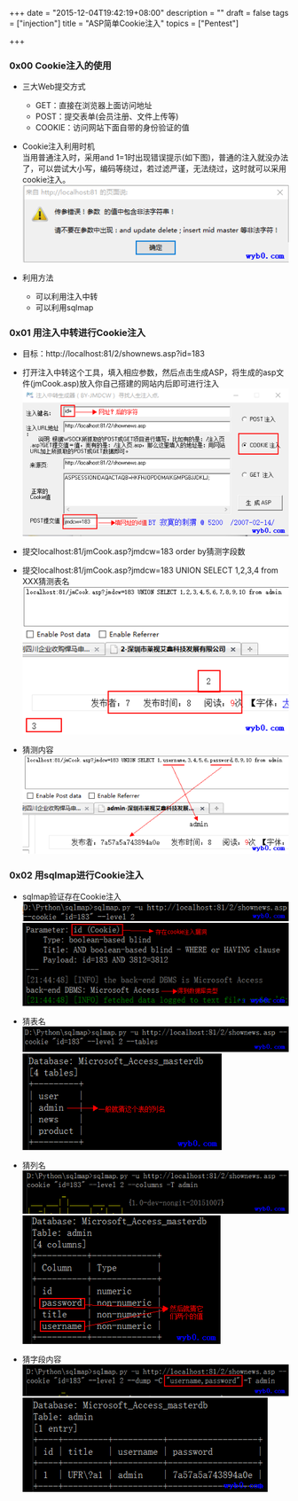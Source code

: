 +++
date = "2015-12-04T19:42:19+08:00"
description = ""
draft = false
tags = ["injection"]
title = "ASP简单Cookie注入"
topics = ["Pentest"]

+++

### 0x00 Cookie注入的使用
* 三大Web提交方式  
    * GET：直接在浏览器上面访问地址  
    * POST：提交表单(会员注册、文件上传等)  
    * COOKIE：访问网站下面自带的身份验证的值

* Cookie注入利用时机  
当用普通注入时，采用and 1=1时出现错误提示(如下图)，普通的注入就没办法了，可以尝试大小写，编码等绕过，若过滤严谨，无法绕过，这时就可以采用cookie注入。
![Cookie注入条件](/img/post/cookie_injection_conditions.png)

* 利用方法
    * 可以利用注入中转
    * 可以利用sqlmap

### 0x01 用注入中转进行Cookie注入
* 目标：http://localhost:81/2/shownews.asp?id=183  

* 打开注入中转这个工具，填入相应参数，然后点击生成ASP，将生成的asp文件(jmCook.asp)放入你自己搭建的网站内后即可进行注入
![注入中转生成asp文件](/img/post/cookie_injection_create_asp.png)

* 提交localhost:81/jmCook.asp?jmdcw=183 order by猜测字段数  

* 提交localhost:81/jmCook.asp?jmdcw=183 UNION SELECT 1,2,3,4 from XXX猜测表名
![得到显示位](/img/post/cookie_injection_get_display_point.png)

* 猜测内容
![得到数据](/img/post/cookie_injection_get_content.png)

### 0x02 用sqlmap进行Cookie注入
* sqlmap验证存在Cookie注入
![sqlmap验证存在漏洞1](/img/post/cookie_injection_sqlmap_test1.png)
![sqlmap验证存在漏洞2](/img/post/cookie_injection_sqlmap_test2.png)

* 猜表名
![sqlmap猜表名1](/img/post/cookie_injection_sqlmap_get_table_name1.png)
![sqlmap猜表名2](/img/post/cookie_injection_sqlmap_get_table_name2.png)

* 猜列名
![sqlmap猜列名1](/img/post/cookie_injection_sqlmap_get_column_name1.png)
![sqlmap猜列名2](/img/post/cookie_injection_sqlmap_get_column_name2.png)

* 猜字段内容
![sqlmap猜字段内容1](/img/post/cookie_injection_sqlmap_get_column_value1.png)
![sqlmap猜字段内容2](/img/post/cookie_injection_sqlmap_get_column_value2.png)
